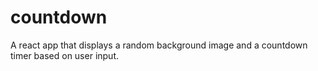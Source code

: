 # countdown
A react app that displays a random background image and a countdown timer based on user input.
